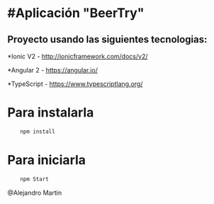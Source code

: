 #Aplicación "BeerTry"
=========================

## Proyecto usando las siguientes tecnologias:

*Ionic V2 - http://ionicframework.com/docs/v2/

*Angular 2 - https://angular.io/

*TypeScript - https://www.typescriptlang.org/

# Para instalarla

```bash
	npm install
```

# Para iniciarla

```bash
	npm Start
```

@Alejandro Martin